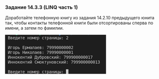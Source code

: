 ### Задание 14.3.3 (LINQ часть 1)

Доработайте телефонную книгу из задания 14.2.10 предыдущего юнита так, чтобы контакты телефонной книги были отсортированы сперва по имени, а затем по фамилии. 

![Результат](/SF.Module14/img/Module14_1.png)




